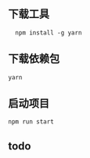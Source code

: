 ## 下载工具
```
  npm install -g yarn
```

## 下载依赖包
```
yarn
```

## 启动项目
```
npm run start
```

## todo
 <!-- - 列表的编辑 -->
 <!-- - 预览截图 -->
 <!-- - 下载 -->
 <!-- - 删除，删除对应的html和图片 -->
 <!-- - 权限的管理 -->
 <!-- - 模板的添加 -->
 <!-- - 首页上传图片 -->
 <!-- - 日志 -->
 <!-- - 密码找回 -->
 <!-- - 数据备份 -->
 <!-- - 按钮分开 -->
